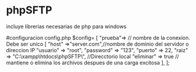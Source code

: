 # phpSFTP
incluye librerias necesarias de php para windows

#configuracion config.php
$config=
[
	"prueba"=> // nombre de la conexion. Debe ser unico
		[
			"host" =>"server.com",//nombre de dominio del servidor o direccion IP
			"usuario" => "root",
			"password" => "123",
			"puerto" => 22,
			"raiz" => "C:\\xampp\\htdocs\\phpSFTP\\", //Direcctorio local
			"eliminar" => true // mantiene o elimina los archivos despues de una carga excitosa
		],
];
